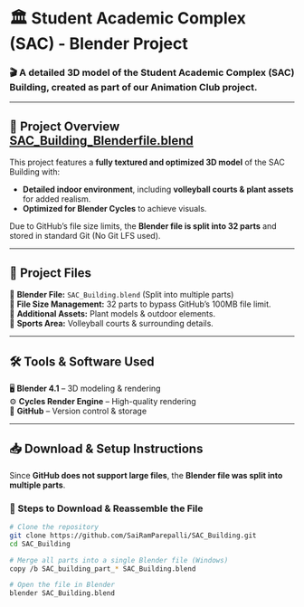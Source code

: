 # 🏛️ Student Academic Complex (SAC) - Blender Project  

### 🎬 A **detailed 3D model** of the **Student Academic Complex (SAC) Building**, created as part of our **Animation Club project**.  

---

## 📌 Project Overview  [SAC_Building_Blenderfile.blend](https://mega.nz/file/GDAlxQbR#GYkSOSV3P89eyODZxzXgKm4lAqlQLaCLDL9QOvH9lTE)
This project features a **fully textured and optimized 3D model** of the SAC Building with:  
- **Detailed indoor environment**, including **volleyball courts & plant assets** for added realism.  
- **Optimized for Blender Cycles** to achieve visuals.  

Due to GitHub’s file size limits, the **Blender file is split into 32 parts** and stored in standard Git (No Git LFS used).  

---

## 📂 Project Files  
📁 **Blender File:** `SAC_Building.blend` (Split into multiple parts)  
📏 **File Size Management:** 32 parts to bypass GitHub’s 100MB file limit.  
🌳 **Additional Assets:** Plant models & outdoor elements.  
🏐 **Sports Area:** Volleyball courts & surrounding details.  

---

## 🛠️ Tools & Software Used  
🖥️ **Blender 4.1** – 3D modeling & rendering  
⚙️ **Cycles Render Engine** – High-quality rendering  
🔗 **GitHub** – Version control & storage  

---

## 📥 Download & Setup Instructions  

Since **GitHub does not support large files**, the **Blender file was split into multiple parts**.  

### 📌 Steps to Download & Reassemble the File  
```sh
# Clone the repository  
git clone https://github.com/SaiRamParepalli/SAC_Building.git  
cd SAC_Building  

# Merge all parts into a single Blender file (Windows)  
copy /b SAC_building_part_* SAC_Building.blend  

# Open the file in Blender  
blender SAC_Building.blend  
